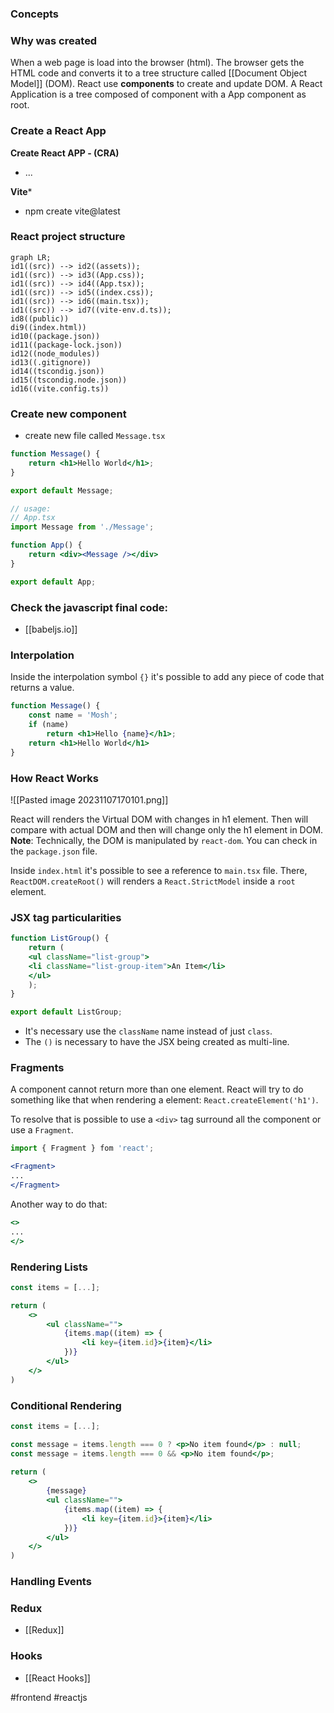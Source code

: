 ### Concepts

### Why was created

When a web page is load into the browser (html). The browser gets the HTML code and converts it to a tree structure called [[Document Object Model]] (DOM).
React use **components** to create and update DOM. 
A React Application is a tree composed of component with a App component as root.

### Create a React App

**Create React APP - (CRA)**

* ...

**Vite***

* npm create vite@latest

### React project structure

```mermaid 
graph LR; 
id1((src)) --> id2((assets));
id1((src)) --> id3((App.css)); 
id1((src)) --> id4((App.tsx)); 
id1((src)) --> id5((index.css));
id1((src)) --> id6((main.tsx));
id1((src)) --> id7((vite-env.d.ts));
id8((public))
di9((index.html))
id10((package.json))
id11((package-lock.json))
id12((node_modules))
id13((.gitignore))
id14((tscondig.json))
id15((tscondig.node.json))
id16((vite.config.ts))
```


### Create new component

* create new file called `Message.tsx`

```jsx
function Message() {
	return <h1>Hello World</h1>;
}

export default Message;

// usage:
// App.tsx
import Message from './Message';

function App() {
	return <div><Message /></div>
}

export default App;
```

### Check the javascript final code:
* [[babeljs.io]]

### Interpolation

Inside the interpolation symbol `{}` it's possible to add any piece of code that returns a value.

```jsx
function Message() {
	const name = 'Mosh';
	if (name)
		return <h1>Hello {name}</h1>;
	return <h1>Hello World</h1>
}
```

### How React Works

![[Pasted image 20231107170101.png]]

React will renders the Virtual DOM with changes in h1 element. Then will compare with actual DOM and then will change only the h1 element in DOM.
**Note**: Technically, the DOM is manipulated by `react-dom`. You can check in the `package.json` file.

Inside `index.html` it's possible to see a reference to `main.tsx` file. There, `ReactDOM.createRoot()` will renders a `React.StrictModel` inside a `root` element.

### JSX tag particularities

```jsx
function ListGroup() {
	return (
	<ul className="list-group">
	<li className="list-group-item">An Item</li>
	</ul>
	);
}

export default ListGroup;
```

* It's necessary use the `className` name instead of just `class`.
* The `()` is necessary to have the JSX being created as multi-line.

### Fragments

A component cannot return more than one element. React will try to do something like that when rendering a element: `React.createElement('h1')`.

To resolve that is possible to use a `<div>` tag surround all the component or use a `Fragment`.

```jsx
import { Fragment } fom 'react';

<Fragment>
...
</Fragment>
```

Another way to do that:

```jsx
<>
...
</>
```

### Rendering Lists

```jsx
const items = [...];

return (
	<>
		<ul className="">
			{items.map((item) => {
				<li key={item.id}>{item}</li>
			})}
		</ul>
	</>
)
```

### Conditional Rendering

```jsx
const items = [...];

const message = items.length === 0 ? <p>No item found</p> : null;
const message = items.length === 0 && <p>No item found</p>;
			
return (
	<>
		{message}
		<ul className="">
			{items.map((item) => {
				<li key={item.id}>{item}</li>
			})}
		</ul>
	</>
)
```

### Handling Events

### Redux

* [[Redux]]

### Hooks

* [[React Hooks]]

#frontend #reactjs
 